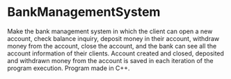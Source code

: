 # BankManagementSystem

Make the bank management system in which the client can open a new account, check balance inquiry, deposit money in their account, withdraw money from the account,
close the account, and the bank can see all the account information of their clients. Account created and closed, deposited and withdrawn money from the account is saved in
each iteration of the program execution. 
Program made in C++.
